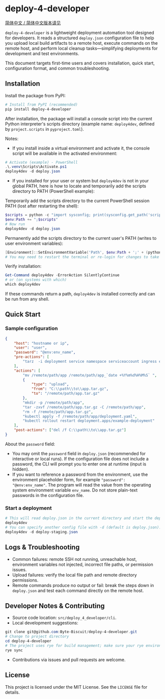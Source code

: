# deploy-4-developer

[简体中文 / 简体中文版本请见](README.zh-CN.md)

`deploy-4-developer` is a lightweight deployment automation tool designed for developers. It reads a structured `deploy.json` configuration file to help you upload local build artifacts to a remote host, execute commands on the remote host, and perform local cleanup tasks—simplifying deployments for development and test environments.

This document targets first-time users and covers installation, quick start, configuration format, and common troubleshooting.

## Installation

Install the package from PyPI:

```powershell
# Install from PyPI (recommended)
pip install deploy-4-developer
```

After installation, the package will install a console script into the current Python interpreter's scripts directory (example name: `deploy4dev`, defined by `project.scripts` in `pyproject.toml`).

Notes:

-   If you install inside a virtual environment and activate it, the console script will be available in the activated environment:

```powershell
# Activate (example) - PowerShell
.\.venv\Scripts\Activate.ps1
deploy4dev -d deploy.json
```

-   If you installed for your user or system but `deploy4dev` is not in your global PATH, here is how to locate and temporarily add the scripts directory to PATH (PowerShell example):

Temporarily add the scripts directory to the current PowerShell session PATH (lost after restarting the shell):

```powershell
$scripts = python -c "import sysconfig; print(sysconfig.get_path('scripts'))"
$env:Path += ";$scripts"
# Now run
deploy4dev -d deploy.json
```

Permanently add the scripts directory to the current user's PATH (writes to user environment variables):

```powershell
[Environment]::SetEnvironmentVariable('Path', $env:Path + ';' + (python -c "import sysconfig; print(sysconfig.get_path('scripts'))"), 'User')
# You may need to restart the terminal or re-login for changes to take effect
```

Verify installation:

```powershell
Get-Command deploy4dev -ErrorAction SilentlyContinue
# or (on systems with which)
which deploy4dev
```

If these commands return a path, `deploy4dev` is installed correctly and can be run from any shell.

## Quick Start

### Sample configuration

```json
{
    "host": "hostname or ip",
    "user": "user",
    "password": "@env:env_name",
    "pre-actions": [
        "tarz  -i deployment service namespace serviceaccount ingress example-component"
    ],
    "actions": [
        "mv /remote/path/app /remote/path/app_`date +%Y%m%d%H%M%S` ",
        {
            "type": "upload",
            "from": "C:\\path\\to\\app.tar.gz",
            "to": "/remote/path/app.tar.gz"
        },
        "mkdir -p /remote/path/app",
        "tar -zxvf /remote/path/app.tar.gz -C /remote/path/app",
        "rm -f /remote/path/app.tar.gz",
        "kubectl apply -f /remote/path/app/deployment.yaml",
        "kubectl rollout restart deployment.apps/example-deployment"
    ],
    "post-actions": ["del /f C:\\path\\to\\app.tar.gz"]
}
```

About the `password` field:

-   You may omit the `password` field in `deploy.json` (recommended for interactive or local runs). If the configuration file does not include a password, the CLI will prompt you to enter one at runtime (input is hidden).
-   If you want to reference a password from the environment, use the environment placeholder form, for example `"password": "@env:env_name"`. The program will read the value from the operating system environment variable `env_name`. Do not store plain-text passwords in the configuration file.

### Start a deployment

```powershell
# This will read deploy.json in the current directory and start the deployment
deploy4dev
# You can specify another config file with -d (default is deploy.json). Example:
deploy4dev -d deploy-staging.json
```

## Logs & Troubleshooting

-   Common failures: remote SSH not running, unreachable host, environment variables not injected, incorrect file paths, or permission issues.
-   Upload failures: verify the local file path and remote directory permissions.
-   Remote commands produce no output or fail: break the steps down in `deploy.json` and test each command directly on the remote host.

## Developer Notes & Contributing

-   Source code location: `src/deploy_4_developer/cli`.
-   Local development suggestions:

```powershell
git clone git@github.com:Byte-Biscuit/deploy-4-developer.git
# Change to project directory
cd deploy-4-developer
# The project uses rye for build management; make sure your rye environment is ready
rye sync
```

-   Contributions via issues and pull requests are welcome.

## License

This project is licensed under the MIT License. See the `LICENSE` file for details.
